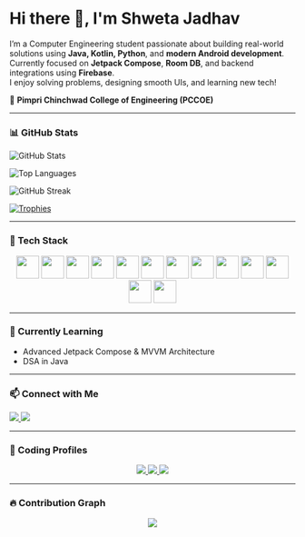 # Hi there 👋, I'm Shweta Jadhav

I’m a Computer Engineering student passionate about building real-world solutions using **Java, Kotlin, Python**, and **modern Android development**.  
Currently focused on **Jetpack Compose**, **Room DB**, and backend integrations using **Firebase**.  
I enjoy solving problems, designing smooth UIs, and learning new tech!

📍 **Pimpri Chinchwad College of Engineering (PCCOE)**

---

### 📊 GitHub Stats

![GitHub Stats](https://github-readme-stats-sigma-five.vercel.app/api?username=ShwetaJadhav12&show_icons=true&theme=dark)

![Top Languages](https://github-readme-stats-sigma-five.vercel.app/api/top-langs/?username=ShwetaJadhav12&layout=compact&theme=dark)

![GitHub Streak](https://streak-stats.demolab.com/?user=ShwetaJadhav12&theme=tokyonight&hide_border=true)

[![Trophies](https://github-profile-trophy.vercel.app/?username=ShwetaJadhav12&theme=gruvbox)](https://github.com/ryo-ma/github-profile-trophy)

---

### 🚀 Tech Stack

<p align="center">
  <img src="https://cdn.jsdelivr.net/gh/devicons/devicon/icons/html5/html5-original.svg" width="40" />
  <img src="https://cdn.jsdelivr.net/gh/devicons/devicon/icons/css3/css3-original.svg" width="40" />
  <img src="https://cdn.jsdelivr.net/gh/devicons/devicon/icons/javascript/javascript-original.svg" width="40" />
  <img src="https://cdn.jsdelivr.net/gh/devicons/devicon/icons/java/java-original.svg" width="40" />
  <img src="https://cdn.jsdelivr.net/gh/devicons/devicon/icons/kotlin/kotlin-original.svg" width="40" />
  <img src="https://cdn.jsdelivr.net/gh/devicons/devicon/icons/python/python-original.svg" width="40" />
  <img src="https://cdn.jsdelivr.net/gh/devicons/devicon/icons/c/c-original.svg" width="40" />
  <img src="https://cdn.jsdelivr.net/gh/devicons/devicon/icons/firebase/firebase-plain.svg" width="40" />
  <img src="https://cdn.jsdelivr.net/gh/devicons/devicon/icons/mysql/mysql-original.svg" width="40" />
  <img src="https://cdn.jsdelivr.net/gh/devicons/devicon/icons/git/git-original.svg" width="40" />
  <img src="https://cdn.jsdelivr.net/gh/devicons/devicon/icons/github/github-original.svg" width="40" />
  <img src="https://cdn.jsdelivr.net/gh/devicons/devicon/icons/androidstudio/androidstudio-original.svg" width="40" />
  <img src="https://cdn.jsdelivr.net/gh/devicons/devicon/icons/vscode/vscode-original.svg" width="40" />
</p>

---

### 🌱 Currently Learning

- Advanced Jetpack Compose & MVVM Architecture  
- DSA in Java  

---

### 📫 Connect with Me

<a href="https://www.linkedin.com/in/shwetajadhav12/" target="_blank">
  <img src="https://img.shields.io/badge/LinkedIn-0077B5?style=flat&logo=linkedin" />
</a>
<a href="mailto:shwetajadhav.dev@gmail.com">
  <img src="https://img.shields.io/badge/Email-D14836?style=flat&logo=gmail&logoColor=white" />
</a>

---

### 🧠 Coding Profiles

<p align="center">
  <a href="https://leetcode.com/ShwetaJadhav12/" target="_blank">
    <img src="https://img.shields.io/badge/LeetCode-FFA116?style=flat&logo=leetcode&logoColor=white" />
  </a>
  <a href="https://www.codechef.com/users/ShwetaJadhav12" target="_blank">
    <img src="https://img.shields.io/badge/CodeChef-5B4638?style=flat&logo=codechef&logoColor=white" />
  </a>
  <a href="https://www.hackerrank.com/ShwetaJadhav12" target="_blank">
    <img src="https://img.shields.io/badge/HackerRank-2EC866?style=flat&logo=hackerrank&logoColor=white" />
  </a>
</p>

---

### 🔥 Contribution Graph

<p align="center">
  <img src="https://github-profile-summary-cards.vercel.app/api/cards/profile-details?username=ShwetaJadhav12&theme=github_dark" />
</p>
